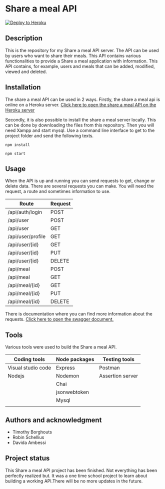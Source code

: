 # Share a meal API

[![Deploy to Heroku](https://github.com/TimothyBorghouts/programmeren-4-shareameal/actions/workflows/main.yml/badge.svg)](https://github.com/TimothyBorghouts/programmeren-4-shareameal/actions/workflows)

## Description

This is the repository for my Share a meal API server. The API can be used by users who want to share their meals. This API contains various functionalities to provide a Share a meal application with information. This API contains, for example, users and meals that can be added, modified, viewed and deleted.

## Installation

The share a meal API can be used in 2 ways. Firstly, the share a meal api is online on a Heroku server.
[Click here to open the share a meal API on the Heroku server](https://share-a-meal-timothy-borghouts.herokuapp.com)

Secondly, it is also possible to install the share a meal server locally. This can be done by downloading the files from this repository. Then you will need Xampp and start mysql. Use a command line interface to get to the project folder and send the following texts.

`npm install`

`npm start`

## Usage

When the API is up and running you can send requests to get, change or delete data. There are several requests you can make. You will need the request, a route and sometimes information to use.

| Route             | Request |
| ----------------- | ------- |
| /api/auth/login   | POST    |
| /api/user         | POST    |
| /api/user         | GET     |
| /api/user/profile | GET     |
| /api/user/{id}    | GET     |
| /api/user/{id}    | PUT     |
| /api/user/{id}    | DELETE  |
| /api/meal         | POST    |
| /api/meal         | GET     |
| /api/meal/{id}    | GET     |
| /api/meal/{id}    | PUT     |
| /api/meal/{id}    | DELETE  |

There is documentation where you can find more information about the requests.
[Click here to open the swagger document.](https://shareameal-api.herokuapp.com/docs/)

## Tools

Various tools were used to build the Share a meal API.

| Coding tools       | Node packages | Testing tools    |
| ------------------ | ------------- | ---------------- |
| Visual studio code | Express       | Postman          |
| Nodejs             | Nodemon       | Assertion server |
|                    | Chai          |                  |
|                    | jsonwebtoken  |                  |
|                    | Mysql         |                  |
|                    |               |                  |

## Authors and acknowledgment

- Timothy Borghouts
- Robin Schellius
- Davida Ambessi

## Project status

This Share a meal API project has been finished. Not everything has been perfectly realized but. It was a one time school project to learn about building a working API.There will be no more updates in the future.
